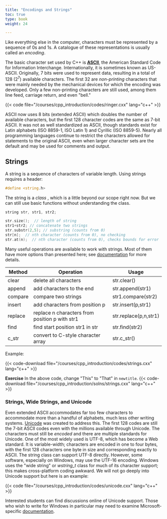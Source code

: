 ```yaml
---
title: "Encodings and Strings"
toc: true
type: book
weight: 24

---
```


Like everything else in the computer, characters must be represented by a sequence of 0s and 1s.  A catalogue of these representations is usually called an _encoding_.

The basic character set used by C++ is [**ASCII**](https://en.wikipedia.org/wiki/ASCII), the American Standard Code for Information Interchange. Internationally, it is sometimes known as US-ASCII.  Originally, 7 bits were used to represent data, resulting in a total of 128 (2<sup>7</sup>) available characters.  The first 32 are _non-printing_ characters that were mainly needed by the mechanical devices for which the encoding was developed.  Only a few non-printing characters are still used, among them line feed, carriage return, and even "bell."

{{< code file="/courses/cpp_introduction/codes/ringer.cxx" lang="c++" >}}

ASCII now uses 8 bits (extended ASCII) which doubles the number of available characters, but the first 128 character codes are the same as 7-bit ASCII.  It was not as well standardized as ASCII, though standards exist for Latin alphabets (ISO 8859-1, ISO Latin 1) and Cyrillic (ISO 8859-5).  Nearly all programming languages continue to restrict the characters allowed for statements to the original ASCII, even when larger character sets are the default and may be used for comments and output.

## Strings

A string is a sequence of characters of variable length.
Using strings requires a header:
```c++
#define <string.h>
```
The string is a _class_ , which is a little beyond our scope right now.  But we can still use basic functions without understanding the class.
```c++
string str, str1, str2;

str.size();  // length of string
str1+str2; // concatenate two strings
str.substr(2,5); // substring (counts from 0)
str[n];  // nth character (counts from 0), no checking
str.at(n);  // nth character (counts from 0), checks bounds for error
```

Many useful operations are available to work with strings.  Most of them have more options than presented here; see [documentation](https://en.cppreference.com/w/cpp/string/basic_string) for more details.

|    Method    |      Operation    |   Usage     |
|--------------|-------------------|-------------|
|   clear      |  delete all characters |  str.clear()  |
|   append      |  add characters to the end |  str.append(str1)  |
|   compare      |  compare two strings |  str1.compare(str2)  |
|   insert      |  add characters from position p  |  str.insert(p,str1)  |
|   replace      |  replace n characters from position p with str1 |  str.replace(p,n,str1)  |
|   find      |  find start position str1 in str  |  str.find(str2)  |
|   c_str      |  convert to C-style character array  |  str.c_str()  |

Example:

{{< code-download file="/courses/cpp_introduction/codes/strings.cxx" lang="c++" >}}

**Exercise**
In the above code, change "This" to "That" in `newtitle`.
{{< code-download file="/courses/cpp_introduction/solns/strings.cxx" lang="c++" >}}

### Strings, Wide Strings, and Unicode

Even extended ASCII accommodates far too few characters to accommodate more than a handful of alphabets, much less other writing systems.  [Unicode](https://en.wikipedia.org/wiki/Unicode) was created to address this.  The first 128 codes are still the 7-bit ASCII codes even with the millions available through Unicode.
The characters must still be _encoded_ and there are multiple standards for Unicode.  One of the most widely used is UTF-8, which has become a Web standard.  It is variable-width; characters are encoded in one to four bytes, with the first 128 characters one byte in size and corresponding exactly to ASCII.  The string class can support UTF-8 directly.  However, some software, especially on Windows, may use the UTF-16 encoding.  Windows uses the "wide string" or _wstring_t_ class for much of its character support; this makes cross-platform coding awkward. We will not go deeply into Unicode support but here is an example:

{{< code file="/courses/cpp_introduction/codes/unicode.cxx" lang="c++" >}}

Interested students can find discussions online of Unicode support.  Those who wish to write for Windows in particular may need to examine Microsoft-specific [documentation](https://docs.microsoft.com/en-us/archive/msdn-magazine/2016/september/c-unicode-encoding-conversions-with-stl-strings-and-win32-apis).
